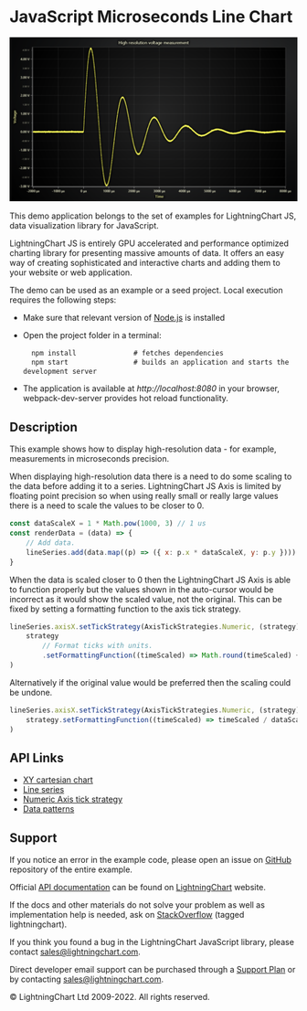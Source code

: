 # JavaScript Microseconds Line Chart

![JavaScript Microseconds Line Chart](lineSeriesMicroseconds-darkGold.png)

This demo application belongs to the set of examples for LightningChart JS, data visualization library for JavaScript.

LightningChart JS is entirely GPU accelerated and performance optimized charting library for presenting massive amounts of data. It offers an easy way of creating sophisticated and interactive charts and adding them to your website or web application.

The demo can be used as an example or a seed project. Local execution requires the following steps:

-   Make sure that relevant version of [Node.js](https://nodejs.org/en/download/) is installed
-   Open the project folder in a terminal:

          npm install              # fetches dependencies
          npm start                # builds an application and starts the development server

-   The application is available at _http://localhost:8080_ in your browser, webpack-dev-server provides hot reload functionality.


## Description

This example shows how to display high-resolution data - for example, measurements in microseconds precision.

When displaying high-resolution data there is a need to do some scaling to the data before adding it to a series.
LightningChart JS Axis is limited by floating point precision so when using really small or really large values there is a need to scale the values to be closer to 0.

```js
const dataScaleX = 1 * Math.pow(1000, 3) // 1 us
const renderData = (data) => {
    // Add data.
    lineSeries.add(data.map((p) => ({ x: p.x * dataScaleX, y: p.y })))
}
```

When the data is scaled closer to 0 then the LightningChart JS Axis is able to function properly but the values shown in the auto-cursor would be incorrect as it would show the scaled value, not the original. This can be fixed by setting a formatting function to the axis tick strategy.

```js
lineSeries.axisX.setTickStrategy(AxisTickStrategies.Numeric, (strategy) =>
    strategy
        // Format ticks with units.
        .setFormattingFunction((timeScaled) => Math.round(timeScaled) + ' μs'),
)
```

Alternatively if the original value would be preferred then the scaling could be undone.

```js
lineSeries.axisX.setTickStrategy(AxisTickStrategies.Numeric, (strategy) =>
    strategy.setFormattingFunction((timeScaled) => timeScaled / dataScaleX),
)
```


## API Links

* [XY cartesian chart]
* [Line series]
* [Numeric Axis tick strategy]
* [Data patterns]


## Support

If you notice an error in the example code, please open an issue on [GitHub][0] repository of the entire example.

Official [API documentation][1] can be found on [LightningChart][2] website.

If the docs and other materials do not solve your problem as well as implementation help is needed, ask on [StackOverflow][3] (tagged lightningchart).

If you think you found a bug in the LightningChart JavaScript library, please contact sales@lightningchart.com.

Direct developer email support can be purchased through a [Support Plan][4] or by contacting sales@lightningchart.com.

[0]: https://github.com/Arction/
[1]: https://lightningchart.com/lightningchart-js-api-documentation/
[2]: https://lightningchart.com
[3]: https://stackoverflow.com/questions/tagged/lightningchart
[4]: https://lightningchart.com/support-services/

© LightningChart Ltd 2009-2022. All rights reserved.


[XY cartesian chart]: https://lightningchart.com/js-charts/api-documentation/v6.0.0/classes/ChartXY.html
[Line series]: https://lightningchart.com/js-charts/api-documentation/v6.0.0/classes/LineSeries.html
[Numeric Axis tick strategy]: https://lightningchart.com/js-charts/api-documentation/v6.0.0/variables/AxisTickStrategies.html
[Data patterns]: https://lightningchart.com/js-charts/api-documentation/v6.0.0/interfaces/DataPattern.html

